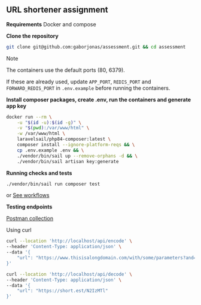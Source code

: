
## URL shortener assignment

**Requirements**
Docker and compose

**Clone the repository**
```sh
git clone git@github.com:gaborjonas/assessment.git && cd assessment
```

> [!NOTE]  
> The containers use the default ports (80, 6379).
> 
> If these are already used, update `APP_PORT`, `REDIS_PORT` and `FORWARD_REDIS_PORT` in `.env.example` before running the containers.


**Install composer packages, create .env, run the containers and generate app key**
```sh
docker run --rm \
    -u "$(id -u):$(id -g)" \
    -v "$(pwd):/var/www/html" \
    -w /var/www/html \
    laravelsail/php84-composer:latest \
    composer install --ignore-platform-reqs && \
    cp .env.example .env && \
    ./vendor/bin/sail up --remove-orphans -d && \
    ./vendor/bin/sail artisan key:generate
```

**Running checks and tests**
```sh
./vendor/bin/sail run composer test
```
or [See workflows](https://github.com/gaborjonas/assessment/actions)

**Testing endpoints**

[Postman collection](https://github.com/gaborjonas/assessment/blob/main/Assesment.postman_collection.json)

Using curl
```sh
curl --location 'http://localhost/api/encode' \
--header 'Content-Type: application/json' \
--data '{
    "url": "https://www.thisisalongdomain.com/with/some/parameters?and=here_too"
}'
```

```sh
curl --location 'http://localhost/api/decode' \
--header 'Content-Type: application/json' \
--data '{
    "url": "https://short.est/N2IzMTl"
}'
```
